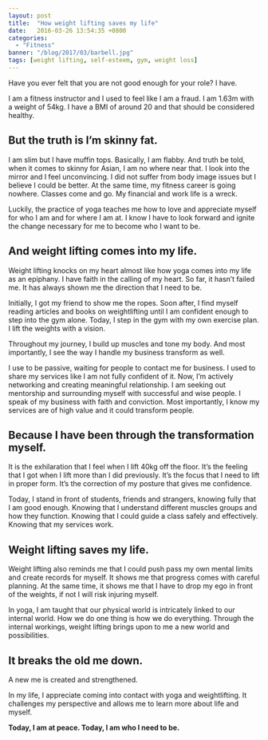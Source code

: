 ```yaml
---
layout: post
title:  "How weight lifting saves my life"
date:   2016-03-26 13:54:35 +0800
categories:
  - "Fitness"
banner: "/blog/2017/03/barbell.jpg"
tags: [weight lifting, self-esteem, gym, weight loss]
---
```


Have you ever felt that you are not good enough for your role? I have.

I am a fitness instructor and I used to feel like I am a fraud. I am 1.63m with a weight of 54kg. I have a BMI of around 20 and that should be considered healthy.

## But the truth is I’m skinny fat.

I am slim but I have muffin tops. Basically, I am flabby. And truth be told, when it comes to skinny for Asian, I am no where near that. I look into the mirror and I feel unconvincing. I did not suffer from body image issues but I believe I could be better. At the same time, my fitness career is going nowhere. Classes come and go. My financial and work life is a wreck.

Luckily, the practice of yoga teaches me how to love and appreciate myself for who I am and for where I am at. I know I have to look forward and ignite the change necessary for me to become who I want to be.

## And weight lifting comes into my life.
Weight lifting knocks on my heart almost like how yoga comes into my life as an epiphany. I have faith in the calling of my heart. So far, it hasn’t failed me. It has always shown me the direction that I need to be.

Initially, I got my friend to show me the ropes. Soon after, I find myself reading articles and books on weightlifting until I am confident enough to step into the gym alone. Today, I step in the gym with my own exercise plan. I lift the weights with a vision.

Throughout my journey, I build up muscles and tone my body. And most importantly, I see the way I handle my business transform as well.

I use to be passive, waiting for people to contact me for business. I used to share my services like I am not fully confident of it. Now, I’m actively networking and creating meaningful relationship. I am seeking out mentorship and surrounding myself with successful and wise people. I speak of my business with faith and conviction. Most importantly, I know my services are of high value and it could transform people.

## Because I have been through the transformation myself.
It is the exhilaration that I feel when I lift 40kg off the floor. It’s the feeling that I got when I lift more than I did previously. It’s the focus that I need to lift in proper form. It’s the correction of my posture that gives me confidence.

Today, I stand in front of students, friends and strangers, knowing fully that I am good enough. Knowing that I understand different muscles groups and how they function. Knowing that I could guide a class safely and effectively. Knowing that my services work.

## Weight lifting saves my life.
Weight lifting also reminds me that I could push pass my own mental limits and create records for myself. It shows me that progress comes with careful planning. At the same time, it shows me that I have to drop my ego in front of the weights, if not I will risk injuring myself.

In yoga, I am taught that our physical world is intricately linked to our internal world. How we do one thing is how we do everything. Through the internal workings, weight lifting brings upon to me a new world and possibilities.

## It breaks the old me down.
A new me is created and strengthened.

In my life, I appreciate coming into contact with yoga and weightlifting. It challenges my perspective and allows me to learn more about life and myself.

**Today, I am at peace. Today, I am who I need to be.**
